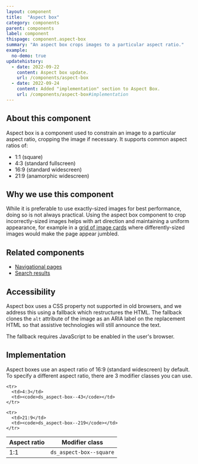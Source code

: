 ```yaml
---
layout: component
title:  "Aspect box"
category: components
parent: components
label: component
thispage: component.aspect-box
summary: "An aspect box crops images to a particular aspect ratio."
example:
  no-demo: true
updatehistory:
  - date: 2022-09-22
    content: Aspect box update.
    url: /components/aspect-box
  - date: 2022-09-24
    content: Added "implementation" section to Aspect Box.
    url: /components/aspect-box#implementation
---
```


## About this component

Aspect box is a component used to constrain an image to a particular aspect ratio, cropping the image if necessary. It supports common aspect ratios of:
* 1:1 (square)
* 4:3 (standard fullscreen)
* 16:9 (standard widescreen)
* 21:9 (anamorphic widescreen)

## Why we use this component

While it is preferable to use exactly-sized images for best performance, doing so is not always practical. Using the aspect box component to crop incorrectly-sized images helps with art direction and maintaining a uniform appearance, for example in a [grid of image cards](/patterns/navigational-pages/#image-card-navigation) where differently-sized images would make the page appear jumbled.

## Related components

* [Navigational pages](/patterns/navigational-pages/)
* [Search results](/patterns/search-results/)

## Accessibility

Aspect box uses a CSS property not supported in old browsers, and we address this using a fallback which restructures the HTML. The fallback clones the `alt` attribute of the image as an ARIA label on the replacement HTML so that assistive technologies will still announce the text.

The fallback requires JavaScript to be enabled in the user's browser.

## Implementation

Aspect boxes use an aspect ratio of 16:9 (standard widescreen) by default. To specify a different aspect ratio, there are 3 modifier classes you can use.

<table class="ds_table">
  <thead>
    <tr>
      <th>Aspect ratio</th>
      <th>Modifier class</th>
    </tr>
  </thead>
  <tbody>
    <tr>
      <td>1:1</td>
      <td><code>ds_aspect-box--square</code></td>
    </tr>

    <tr>
      <td>4:3</td>
      <td><code>ds_aspect-box--43</code></td>
    </tr>

    <tr>
      <td>21:9</td>
      <td><code>ds_aspect-box--219</code></td>
    </tr>
  </tbody>
</table>

